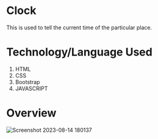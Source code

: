 # Clock
This is used to tell the current time of the particular place.

# Technology/Language Used
1) HTML
2) CSS
3) Bootstrap
4) JAVASCRIPT

# Overview

![Screenshot 2023-08-14 180137](https://github.com/garvita2003/Clock/assets/102051676/dab32032-2453-4cec-bac0-0b366f9a9014)
